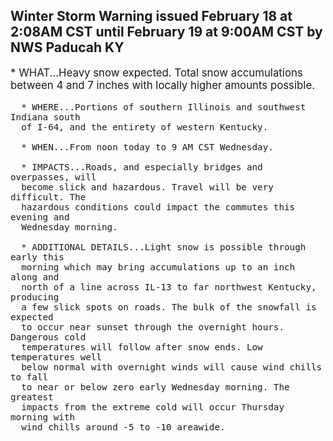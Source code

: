<p>
   <h2>Winter Storm Warning issued February 18 at 2:08AM CST until February 19 at 9:00AM CST by NWS Paducah KY</h2>
   <div style="font-size:120%">* WHAT...Heavy snow expected. Total snow accumulations between 4 and
      7 inches with locally higher amounts possible.
      
      * WHERE...Portions of southern Illinois and southwest Indiana south
      of I-64, and the entirety of western Kentucky.
      
      * WHEN...From noon today to 9 AM CST Wednesday.
      
      * IMPACTS...Roads, and especially bridges and overpasses, will
      become slick and hazardous. Travel will be very difficult. The
      hazardous conditions could impact the commutes this evening and
      Wednesday morning.
      
      * ADDITIONAL DETAILS...Light snow is possible through early this
      morning which may bring accumulations up to an inch along and
      north of a line across IL-13 to far northwest Kentucky, producing
      a few slick spots on roads. The bulk of the snowfall is expected
      to occur near sunset through the overnight hours. Dangerous cold
      temperatures will follow after snow ends. Low temperatures well
      below normal with overnight winds will cause wind chills to fall
      to near or below zero early Wednesday morning. The greatest
      impacts from the extreme cold will occur Thursday morning with
      wind chills around -5 to -10 areawide.
   </div>
</p>